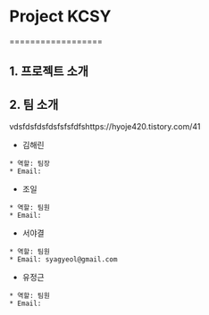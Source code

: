 # Project KCSY

==================

## 1. 프로젝트 소개


## 2. 팀 소개

vdsfdsfdsfdsfsfsfdfshttps://hyoje420.tistory.com/41
- 김해린
````
* 역할: 팀장
* Email: 
````

- 조일
````
* 역할: 팀원 
* Email: 
````


- 서야결
````
* 역할: 팀원
* Email: syagyeol@gmail.com
````

- 유정근
````
* 역할: 팀원
* Email: 
````

<!--
### 개발 언어
   
### 사용 프레임워크
   
### 주요 라이브러리 
   
### 서버 프로세스
 
### 데이터베이스
  

## 4. 기타
-->
